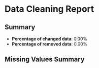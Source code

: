 # Data Cleaning Report

## Summary
- **Percentage of changed data**: 0.00%
- **Percentage of removed data**: 0.00%

## Missing Values Summary
